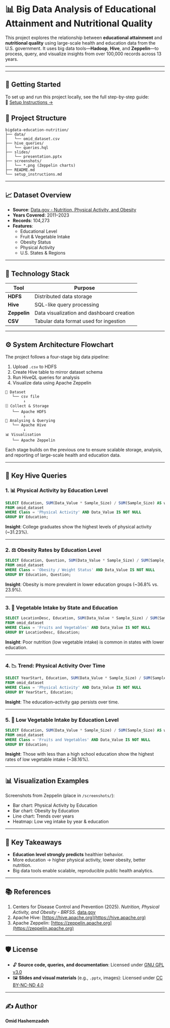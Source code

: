 # 📊 Big Data Analysis of Educational Attainment and Nutritional Quality

This project explores the relationship between **educational attainment** and **nutritional quality** using large-scale health and education data from the U.S. government. It uses big data tools—**Hadoop**, **Hive**, and **Zeppelin**—to process, query, and visualize insights from over 100,000 records across 13 years.

---
---

## 🚀 Getting Started

To set up and run this project locally, see the full step-by-step guide:  
📖 [Setup Instructions →](setup_instructions.md)


## 📂 Project Structure

```
bigdata-education-nutrition/
├── data/
│   └── omid_dataset.csv
├── hive_queries/
│   └── queries.hql
├── slides/
│   └── presentation.pptx
├── screenshots/
│   └── *.png (Zeppelin charts)
├── README.md
└── setup_instructions.md
```

---

## 📈 Dataset Overview

- **Source**: [Data.gov - Nutrition, Physical Activity, and Obesity](https://catalog.data.gov/dataset/nutrition-physical-activity-and-obesity-behavioral-risk-factor-surveillance-system)
- **Years Covered**: 2011–2023
- **Records**: 104,273
- **Features**:
  - Educational Level
  - Fruit & Vegetable Intake
  - Obesity Status
  - Physical Activity
  - U.S. States & Regions

---

## 🧱 Technology Stack

| Tool      | Purpose                                     |
|-----------|---------------------------------------------|
| **HDFS**  | Distributed data storage                    |
| **Hive**  | SQL-like query processing                   |
| **Zeppelin** | Data visualization and dashboard creation |
| **CSV**   | Tabular data format used for ingestion      |

---

## ⚙️ System Architecture Flowchart

The project follows a four-stage big data pipeline:


1. Upload `.csv` to HDFS
2. Create Hive table to mirror dataset schema
3. Run HiveQL queries for analysis
4. Visualize data using Apache Zeppelin


```
📁 Dataset
   └── csv file
        ↓
🗄️ Collect & Storage
   └── Apache HDFS
        ↓
🧠 Analysing & Querying
   └── Apache Hive
        ↓
📊 Visualisation
   └── Apache Zeppelin
```

Each stage builds on the previous one to ensure scalable storage, analysis, and reporting of large-scale health and education data.



---

## 🧠 Key Hive Queries

### 1. 📊 Physical Activity by Education Level
```sql
SELECT Education, SUM(Data_Value * Sample_Size) / SUM(Sample_Size) AS weighted_avg_physical_activity
FROM omid_dataset
WHERE Class = 'Physical Activity' AND Data_Value IS NOT NULL
GROUP BY Education;
```
**Insight**: College graduates show the highest levels of physical activity (~31.23%).

---

### 2. ⚖️ Obesity Rates by Education Level
```sql
SELECT Education, Question, SUM(Data_Value * Sample_Size) / SUM(Sample_Size) AS weighted_avg_obesity_rate
FROM omid_dataset
WHERE Class = 'Obesity / Weight Status' AND Data_Value IS NOT NULL
GROUP BY Education, Question;
```
**Insight**: Obesity is more prevalent in lower education groups (~36.8% vs. 23.9%).

---

### 3. 🥦 Vegetable Intake by State and Education
```sql
SELECT LocationDesc, Education, SUM(Data_Value * Sample_Size) / SUM(Sample_Size) AS weighted_avg_low_veg_intake
FROM omid_dataset
WHERE Class = 'Fruits and Vegetables' AND Data_Value IS NOT NULL
GROUP BY LocationDesc, Education;
```
**Insight**: Poor nutrition (low vegetable intake) is common in states with lower education.

---

### 4. 📉 Trend: Physical Activity Over Time
```sql
SELECT YearStart, Education, SUM(Data_Value * Sample_Size) / SUM(Sample_Size) AS weighted_avg_physical_activity
FROM omid_dataset
WHERE Class = 'Physical Activity' AND Data_Value IS NOT NULL
GROUP BY YearStart, Education;
```
**Insight**: The education–activity gap persists over time.

---

### 5. 🥗 Low Vegetable Intake by Education Level
```sql
SELECT Education, SUM(Data_Value * Sample_Size) / SUM(Sample_Size) AS weighted_avg_low_veg_intake
FROM omid_dataset
WHERE Class = 'Fruits and Vegetables' AND Data_Value IS NOT NULL
GROUP BY Education;
```
**Insight**: Those with less than a high school education show the highest rates of low vegetable intake (~38.16%).

---

## 📊 Visualization Examples

Screenshots from Zeppelin (place in `/screenshots/`):

- Bar chart: Physical Activity by Education
- Bar chart: Obesity by Education
- Line chart: Trends over years
- Heatmap: Low veg intake by year & education

---

## 🎯 Key Takeaways

- **Education level strongly predicts** healthier behavior.
- More education → higher physical activity, lower obesity, better nutrition.
- Big data tools enable scalable, reproducible public health analytics.

---

## 📚 References

1. Centers for Disease Control and Prevention (2025). *Nutrition, Physical Activity, and Obesity - BRFSS*. [data.gov](https://catalog.data.gov/dataset/nutrition-physical-activity-and-obesity-behavioral-risk-factor-surveillance-system)
2. Apache Hive: [https://hive.apache.org](https://hive.apache.org)
3. Apache Zeppelin: [https://zeppelin.apache.org](https://zeppelin.apache.org)

---

## 🛡️ License

- 🔓 **Source code, queries, and documentation**: Licensed under [GNU GPL v3.0](https://www.gnu.org/licenses/gpl-3.0.html)
- 🖼️ **Slides and visual materials** (e.g., `.pptx`, images): Licensed under [CC BY-NC-ND 4.0](https://creativecommons.org/licenses/by-nc-nd/4.0/)

---

## ✍️ Author

**Omid Hashemzadeh**  
